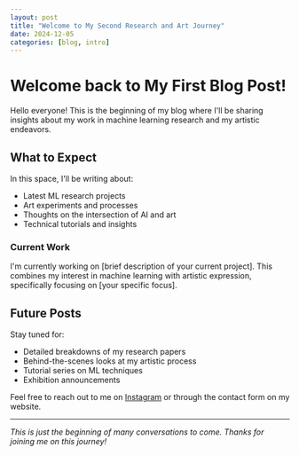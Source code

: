 ```yaml
---
layout: post
title: "Welcome to My Second Research and Art Journey"
date: 2024-12-05
categories: [blog, intro]
---
```


# Welcome back to My First Blog Post!

Hello everyone! This is the beginning of my blog where I'll be sharing insights about my work in machine learning research and my artistic endeavors.

## What to Expect

In this space, I'll be writing about:

- Latest ML research projects
- Art experiments and processes
- Thoughts on the intersection of AI and art
- Technical tutorials and insights

### Current Work

I'm currently working on [brief description of your current project]. This combines my interest in machine learning with artistic expression, specifically focusing on [your specific focus].

## Future Posts

Stay tuned for:

- Detailed breakdowns of my research papers
- Behind-the-scenes looks at my artistic process
- Tutorial series on ML techniques
- Exhibition announcements

Feel free to reach out to me on [Instagram](https://instagram.com/yourusername) or through the contact form on my website.

---

_This is just the beginning of many conversations to come. Thanks for joining me on this journey!_
